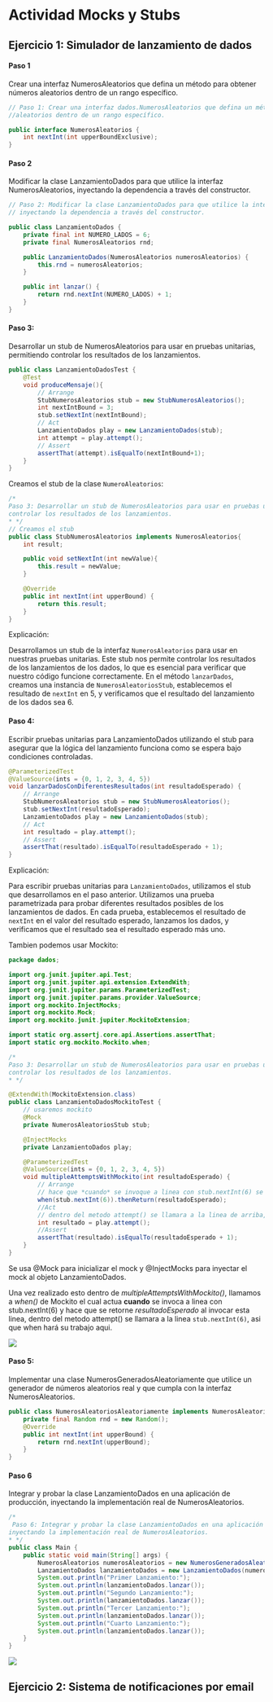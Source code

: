 # Actividad Mocks y Stubs

## Ejercicio 1: Simulador de lanzamiento de dados

#### Paso 1

Crear una interfaz NumerosAleatorios que defina un método para obtener números
aleatorios dentro de un rango específico.

```java
// Paso 1: Crear una interfaz dados.NumerosAleatorios que defina un método para obtener números
//aleatorios dentro de un rango específico.

public interface NumerosAleatorios {
    int nextInt(int upperBoundExclusive);
}
```

#### Paso 2

Modificar la clase LanzamientoDados para que utilice la interfaz NumerosAleatorios,
inyectando la dependencia a través del constructor.

```java
// Paso 2: Modificar la clase LanzamientoDados para que utilice la interfaz NumerosAleatorios,
// inyectando la dependencia a través del constructor.

public class LanzamientoDados {
    private final int NUMERO_LADOS = 6;
    private final NumerosAleatorios rnd;

    public LanzamientoDados(NumerosAleatorios numerosAleatorios) {
        this.rnd = numerosAleatorios;
    }

    public int lanzar() {
        return rnd.nextInt(NUMERO_LADOS) + 1;
    }
}

```

#### Paso 3:
Desarrollar un stub de NumerosAleatorios para usar en pruebas unitarias, permitiendo controlar los resultados de los lanzamientos.

```java
public class LanzamientoDadosTest {
    @Test
    void produceMensaje(){
        // Arrange
        StubNumerosAleatorios stub = new StubNumerosAleatorios();
        int nextIntBound = 3;
        stub.setNextInt(nextIntBound);
        // Act
        LanzamientoDados play = new LanzamientoDados(stub);
        int attempt = play.attempt();
        // Assert
        assertThat(attempt).isEqualTo(nextIntBound+1);
    }
}
```
Creamos el stub de la clase `NumeroAleatorios`:
```java
/*
Paso 3: Desarrollar un stub de NumerosAleatorios para usar en pruebas unitarias, permitiendo
controlar los resultados de los lanzamientos.
* */
// Creamos el stub
public class StubNumerosAleatorios implements NumerosAleatorios{
    int result;

    public void setNextInt(int newValue){
        this.result = newValue;
    }

    @Override
    public int nextInt(int upperBound) {
        return this.result;
    }
}
```


Explicación:

Desarrollamos un stub de la interfaz `NumerosAleatorios` para usar en nuestras pruebas unitarias. Este stub nos permite controlar los resultados de los lanzamientos de los dados, lo que es esencial para verificar que nuestro código funcione correctamente. En el método `lanzarDados`, creamos una instancia de `NumerosAleatoriosStub`, establecemos el resultado de `nextInt` en 5, y verificamos que el resultado del lanzamiento de los dados sea 6.

#### Paso 4: 
Escribir pruebas unitarias para LanzamientoDados utilizando el stub para asegurar que la lógica del lanzamiento funciona como se espera bajo condiciones controladas.

```java
@ParameterizedTest
@ValueSource(ints = {0, 1, 2, 3, 4, 5})
void lanzarDadosConDiferentesResultados(int resultadoEsperado) {
    // Arrange
    StubNumerosAleatorios stub = new StubNumerosAleatorios();
    stub.setNextInt(resultadoEsperado);
    LanzamientoDados play = new LanzamientoDados(stub);
    // Act
    int resultado = play.attempt();
    // Assert
    assertThat(resultado).isEqualTo(resultadoEsperado + 1);
}
```

Explicación:

Para escribir pruebas unitarias para `LanzamientoDados`, utilizamos el stub que desarrollamos en el paso anterior. Utilizamos una prueba parametrizada para probar diferentes resultados posibles de los lanzamientos de dados. En cada prueba, establecemos el resultado de `nextInt` en el valor del resultado esperado, lanzamos los dados, y verificamos que el resultado sea el resultado esperado más uno. 

Tambien podemos usar Mockito:

```java
package dados;

import org.junit.jupiter.api.Test;
import org.junit.jupiter.api.extension.ExtendWith;
import org.junit.jupiter.params.ParameterizedTest;
import org.junit.jupiter.params.provider.ValueSource;
import org.mockito.InjectMocks;
import org.mockito.Mock;
import org.mockito.junit.jupiter.MockitoExtension;

import static org.assertj.core.api.Assertions.assertThat;
import static org.mockito.Mockito.when;

/*
Paso 3: Desarrollar un stub de NumerosAleatorios para usar en pruebas unitarias, permitiendo
controlar los resultados de los lanzamientos.
* */

@ExtendWith(MockitoExtension.class)
public class LanzamientoDadosMockitoTest {
    // usaremos mockito
    @Mock
    private NumerosAleatoriosStub stub;

    @InjectMocks
    private LanzamientoDados play;

    @ParameterizedTest
    @ValueSource(ints = {0, 1, 2, 3, 4, 5})
    void multipleAttemptsWithMockito(int resultadoEsperado) {
        // Arrange
        // hace que *cuando* se invoque a linea con stub.nextInt(6) se retorne *resultadoEsperado*, por esto usamos *when*
        when(stub.nextInt(6)).thenReturn(resultadoEsperado);
        //Act
        // dentro del metodo attempt() se llamara a la linea de arriba, asi que el when hará su trabajo
        int resultado = play.attempt();
        //Assert
        assertThat(resultado).isEqualTo(resultadoEsperado + 1);
    }
}
```
Se usa @Mock para inicializar el mock y @InjectMocks para inyectar el mock al objeto LanzamientoDados.

Una vez realizado esto dentro de *multipleAttemptsWithMockito()*, 
llamamos a *when()* de Mockito el cual actua **cuando** se invoca a linea con stub.nextInt(6) 
y hace que se retorne *resultadoEsperado* al invocar esta linea,
dentro del metodo attempt() se llamara a la linea `stub.nextInt(6)`, asi que when hará su trabajo aqui.

![](img/mockito.png)

#### Paso 5: 
Implementar una clase NumerosGeneradosAleatoriamente que utilice un generador de números aleatorios real y que cumpla con la interfaz NumerosAleatorios.

```java
public class NumerosAleatoriosAleatoriamente implements NumerosAleatorios{
    private final Random rnd = new Random();
    @Override
    public int nextInt(int upperBound) {
        return rnd.nextInt(upperBound);
    }
}
```
#### Paso 6
Integrar y probar la clase LanzamientoDados en una aplicación de producción, inyectando la implementación real de NumerosAleatorios.

```java
/*
 Paso 6: Integrar y probar la clase LanzamientoDados en una aplicación de producción,
inyectando la implementación real de NumerosAleatorios.
* */
public class Main {
    public static void main(String[] args) {
        NumerosAleatorios numerosAleatorios = new NumerosGeneradosAleatoriamente();
        LanzamientoDados lanzamientoDados = new LanzamientoDados(numerosAleatorios);
        System.out.println("Primer Lanzamiento:");
        System.out.println(lanzamientoDados.lanzar());
        System.out.println("Segundo Lanzamiento:");
        System.out.println(lanzamientoDados.lanzar());
        System.out.println("Tercer Lanzamiento:");
        System.out.println(lanzamientoDados.lanzar());
        System.out.println("Cuarto Lanzamiento:");
        System.out.println(lanzamientoDados.lanzar());
    }
}
```

![](img/produccion.png)

## Ejercicio 2:  Sistema de notificaciones por email

